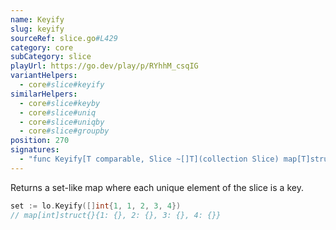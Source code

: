 ```yaml
---
name: Keyify
slug: keyify
sourceRef: slice.go#L429
category: core
subCategory: slice
playUrl: https://go.dev/play/p/RYhhM_csqIG
variantHelpers:
  - core#slice#keyify
similarHelpers:
  - core#slice#keyby
  - core#slice#uniq
  - core#slice#uniqby
  - core#slice#groupby
position: 270
signatures:
  - "func Keyify[T comparable, Slice ~[]T](collection Slice) map[T]struct{}"
---
```


Returns a set-like map where each unique element of the slice is a key.

```go
set := lo.Keyify([]int{1, 1, 2, 3, 4})
// map[int]struct{}{1: {}, 2: {}, 3: {}, 4: {}}
```


